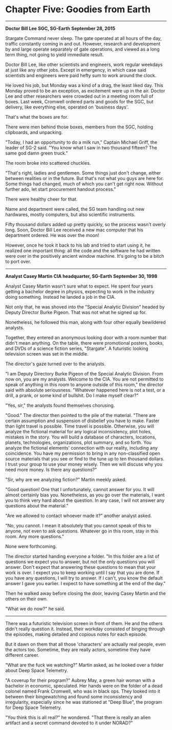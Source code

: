 # Chapter Five: Goodies from Earth

***
**Doctor Bill Lee**
**SGC, SG-Earth**
**September 28, 2015**

Stargate Command never sleep. The gate operated at all hours of the day, traffic constantly coming in and out. However, research and development by and large operate separately of gate operations, and viewed as a long term thing, not going to yield immediate result.

Doctor Bill Lee, like other scientists and engineers, work regular weekdays at just like any other jobs. Except in emergency, in which case said scientists and engineers were paid hefty sum to work around the clock.

He loved his job, but Monday was a kind of a drag, the least liked day. This Monday proved to be an exception, as excitement were up in the air. Doctor Lee and other researchers were crowded out in a meeting room full of boxes. Last week, Cromwell ordered parts and goods for the SGC, but delivery, like everything else, operated on 'business days'.

That's what the boxes are for.

There were men behind those boxes, members from the SGC, holding clipboards, and unpacking.

"Today, I had an opportunity to do a milk run," Captain Michael Griff, the leader of SG-2 said. "You know what I saw in two thousand fifteen? The same god damn green truck."

The room broke into scattered chuckles.

"That's right, ladies and gentlemen. Some things just don't change, either between realities or in the future. But that's not what you guys are here for. Some things had changed, much of which you can't get right now. Without further ado, let start procurement handout process."

There were healthy cheer for that.

Name and department were called, the SG team handling out new hardwares, mostly computers, but also scientific instruments.

Fifty thousand dollars added up pretty quickly, so the process wasn't overly long. Soon, Doctor Bill Lee received a new mac computer that his department ordered. He was over the moon!

However, once he took it back to his lab and tried to start using it, he realized one important thing: all the code and the software he had written were over in the positively ancient window machine. It's going to be a bitch to port over.

***
**Analyst Casey Martin**
**CIA headquarter, SG-Earth**
**September 30, 1998**

Analyst Casey Martin wasn't sure what to expect. He spent four years getting a bachelor degree in physics, expecting to work in the industry doing something. Instead he landed a job in the CIA.

Not only that, he was shoved into the "Special Analytic Division" headed by Deputy Director Burke Pigeon. That was not what he signed up for.

Nonetheless, he followed this man, along with four other equally bewildered analysts.

Together, they entered an anonymous looking door with a room number that didn't mean anything. On the table, there were promotional posters, books, and DVDs of a science fiction series, "Stargate". A futuristic looking television screen was set in the middle.

The director's gaze turned over to the analysts.

"I am Deputy Directory Burke Pigeon of the Special Analytic Division. From now on, you are my analysts. Welcome to the CIA. You are not permitted to speak of anything in this room to anyone outside of this room," the director said with absolute seriousness. "Whatever happened here is not a test, or a drill, a prank, or some kind of bullshit. Do I make myself clear?"

"Yes, sir," the analysts found themselves chorusing.

"Good." The director then pointed to the pile of the material. "There are certain assumption and suspension of disbelief you have to make. Faster than light travel is possible. Time travel is possible. Otherwise, you will analyze the fictional material for any logical inconsistency, plot holes, mistakes in the story. You will build a database of characters, locations, planets, technologies, organizations, plot summary, and so forth. You analyze the fictional elements' connection with our reality, including any coincidence. You have my permission to bring in any non-classified open source materials that you see or find to the tune up to ten thousand dollars. I trust your group to use your money wisely. Then we will discuss why you need more money. Is there any questions?"

"Sir, why are we analyzing fiction?" Martin meekly asked.

"Good question! One that I unfortunately, cannot answer for you. It will almost certainly bias you. Nonetheless, as you go over the materials, I want you to think very hard about the question. In any case, I will not answer any questions about the material."

"Are we allowed to contact whoever made it?" another analyst asked.

"No, you cannot. I mean it absolutely that you cannot speak of this to anyone, not even to ask questions. Whatever go in this room, stay in this room. Any more questions."

None were forthcoming.

The director started handing everyone a folder. "In this folder are a list of questions we expect you to answer, but not the only questions you will answer. Don't expect that answering these questions to mean that your work is over. I expect you to keep working until I say that you are done. If you have any questions, I will try to answer. If I can't, you know the default answer I gave you earlier. I expect to have something at the end of the day."

Then he walked away before closing the door, leaving Casey Martin and the others on their own.

"What we do now?" he said.

***

There was a futuristic television screen in front of them. He and the others didn't really question it. Instead, their workday consisted of binging through the episodes, making detailed and copious notes for each episode.

But it dawn on them that all those 'characters' are actually real people, even the actors too. Sometime, they are really actors, sometime they have different career.

"What are the fuck we watching?" Martin asked, as he looked over a folder about Deep Space Telemetry.

"A coverup for their program?" Aubrey May, a green hair woman with a bachelor in economic, speculated. Her hands were on the folder of a dead colonel named Frank Cromwell, who was in black ops. They looked into it between their bingewatching and found some inconsistency and irregularity, especially since he was stationed at "Deep Blue", the program for Deep Space Telemetry.

"You think this is all real?" he wondered. "That there is really an alien artifact and a secret command devoted to it under NORAD?"
